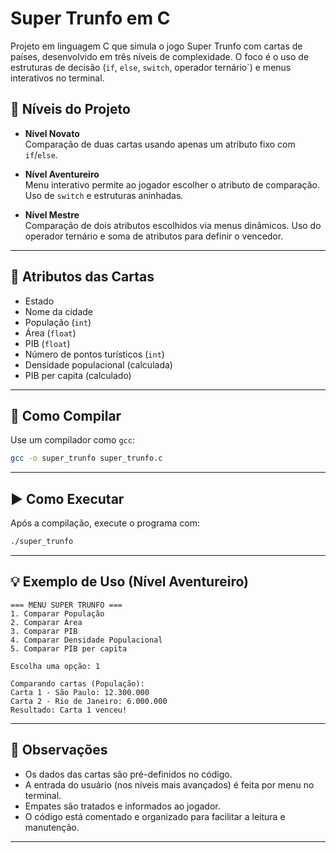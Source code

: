 
# Super Trunfo em C

Projeto em linguagem C que simula o jogo Super Trunfo com cartas de países, desenvolvido em três níveis de complexidade. O foco é o uso de estruturas de decisão (`if`, `else`, `switch`, operador ternário`) e menus interativos no terminal.

## 🔹 Níveis do Projeto

- **Nível Novato**  
  Comparação de duas cartas usando apenas um atributo fixo com `if`/`else`.

- **Nível Aventureiro**  
  Menu interativo permite ao jogador escolher o atributo de comparação. Uso de `switch` e estruturas aninhadas.

- **Nível Mestre**  
  Comparação de dois atributos escolhidos via menus dinâmicos. Uso do operador ternário e soma de atributos para definir o vencedor.

---

## 📌 Atributos das Cartas

- Estado  
- Nome da cidade  
- População (`int`)  
- Área (`float`)  
- PIB (`float`)  
- Número de pontos turísticos (`int`)  
- Densidade populacional (calculada)  
- PIB per capita (calculado)

---

## 🚀 Como Compilar

Use um compilador como `gcc`:

```bash
gcc -o super_trunfo super_trunfo.c
````

---

## ▶️ Como Executar

Após a compilação, execute o programa com:

```bash
./super_trunfo
```

---

## 💡 Exemplo de Uso (Nível Aventureiro)

```text
=== MENU SUPER TRUNFO ===
1. Comparar População
2. Comparar Área
3. Comparar PIB
4. Comparar Densidade Populacional
5. Comparar PIB per capita

Escolha uma opção: 1

Comparando cartas (População):
Carta 1 - São Paulo: 12.300.000
Carta 2 - Rio de Janeiro: 6.000.000
Resultado: Carta 1 venceu!
```

---

## 🧾 Observações

* Os dados das cartas são pré-definidos no código.
* A entrada do usuário (nos níveis mais avançados) é feita por menu no terminal.
* Empates são tratados e informados ao jogador.
* O código está comentado e organizado para facilitar a leitura e manutenção.

---

